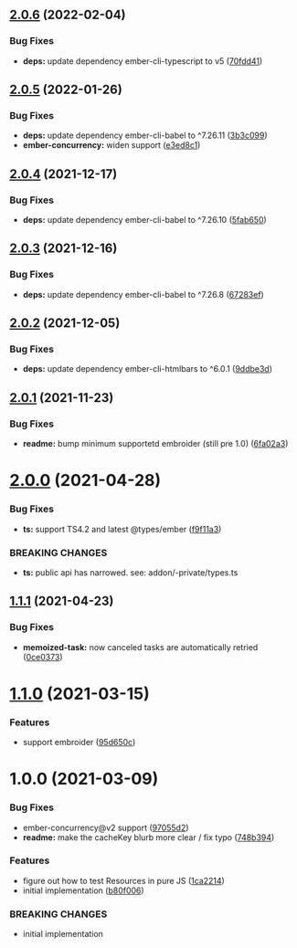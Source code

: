 ## [2.0.6](https://github.com/CrowdStrike/ember-resource-tasks/compare/v2.0.5...v2.0.6) (2022-02-04)


### Bug Fixes

* **deps:** update dependency ember-cli-typescript to v5 ([70fdd41](https://github.com/CrowdStrike/ember-resource-tasks/commit/70fdd411dac4122290249435ed3de78192f421a6))

## [2.0.5](https://github.com/CrowdStrike/ember-resource-tasks/compare/v2.0.4...v2.0.5) (2022-01-26)


### Bug Fixes

* **deps:** update dependency ember-cli-babel to ^7.26.11 ([3b3c099](https://github.com/CrowdStrike/ember-resource-tasks/commit/3b3c0995fe28d96421aa93f85825cd8e2a7c41a2))
* **ember-concurrency:** widen support ([e3ed8c1](https://github.com/CrowdStrike/ember-resource-tasks/commit/e3ed8c13c0eac62b746ed6a84f9dc17537bd074c))

## [2.0.4](https://github.com/CrowdStrike/ember-resource-tasks/compare/v2.0.3...v2.0.4) (2021-12-17)


### Bug Fixes

* **deps:** update dependency ember-cli-babel to ^7.26.10 ([5fab650](https://github.com/CrowdStrike/ember-resource-tasks/commit/5fab65062029fcc1559524e0b6e5a18a74b51a9d))

## [2.0.3](https://github.com/CrowdStrike/ember-resource-tasks/compare/v2.0.2...v2.0.3) (2021-12-16)


### Bug Fixes

* **deps:** update dependency ember-cli-babel to ^7.26.8 ([67283ef](https://github.com/CrowdStrike/ember-resource-tasks/commit/67283ef0896e56c5c4f9b3cd24d19b727ef43d45))

## [2.0.2](https://github.com/CrowdStrike/ember-resource-tasks/compare/v2.0.1...v2.0.2) (2021-12-05)


### Bug Fixes

* **deps:** update dependency ember-cli-htmlbars to ^6.0.1 ([9ddbe3d](https://github.com/CrowdStrike/ember-resource-tasks/commit/9ddbe3deb77ca55ade5b5ec42db57aaddb0d839a))

## [2.0.1](https://github.com/CrowdStrike/ember-resource-tasks/compare/v2.0.0...v2.0.1) (2021-11-23)


### Bug Fixes

* **readme:** bump minimum supportetd embroider (still pre 1.0) ([6fa02a3](https://github.com/CrowdStrike/ember-resource-tasks/commit/6fa02a3376ea59d23f10ee0359199776a05b397e))

# [2.0.0](https://github.com/CrowdStrike/ember-resource-tasks/compare/v1.1.1...v2.0.0) (2021-04-28)


### Bug Fixes

* **ts:** support TS4.2 and latest @types/ember ([f9f11a3](https://github.com/CrowdStrike/ember-resource-tasks/commit/f9f11a35662aa9c7461bd5f4bc8486f39e66022b))


### BREAKING CHANGES

* **ts:** public api has narrowed.
see: addon/-private/types.ts

## [1.1.1](https://github.com/CrowdStrike/ember-resource-tasks/compare/v1.1.0...v1.1.1) (2021-04-23)


### Bug Fixes

* **memoized-task:** now canceled tasks are automatically retried ([0ce0373](https://github.com/CrowdStrike/ember-resource-tasks/commit/0ce0373b90da7658de416f7c4dfa781f252cd266))

# [1.1.0](https://github.com/CrowdStrike/ember-resource-tasks/compare/v1.0.0...v1.1.0) (2021-03-15)


### Features

* support embroider ([95d650c](https://github.com/CrowdStrike/ember-resource-tasks/commit/95d650c9e181dfa5e3c27b1afbb75ed1a4602d14))

# 1.0.0 (2021-03-09)


### Bug Fixes

* ember-concurrency@v2 support ([97055d2](https://github.com/CrowdStrike/ember-resource-tasks/commit/97055d20488ce5312de8a995ce20312143349747))
* **readme:** make the cacheKey blurb more clear / fix typo ([748b394](https://github.com/CrowdStrike/ember-resource-tasks/commit/748b394294b892ae0392fefae8c1def26785673a))


### Features

* figure out how to test Resources in pure JS ([1ca2214](https://github.com/CrowdStrike/ember-resource-tasks/commit/1ca2214787d58e376b6c1e2727b7d4dc2393942a))
* initial implementation ([b80f006](https://github.com/CrowdStrike/ember-resource-tasks/commit/b80f006bc604af0f23f96f64ced78321d1fdcc70))


### BREAKING CHANGES

* initial implementation
